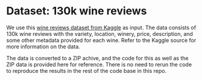 # Dataset: 130k wine reviews

We use this [wine reviews dataset from Kaggle](https://www.kaggle.com/datasets/zynicide/wine-reviews) as input. The data consists of 130k wine reviews with the variety, location, winery, price, description, and some other metadata provided for each wine. Refer to the Kaggle source for more information on the data.

The data is converted to a ZIP achive, and the code for this as well as the ZIP data is provided here for reference. There is no need to rerun the code to reproduce the results in the rest of the code base in this repo.
